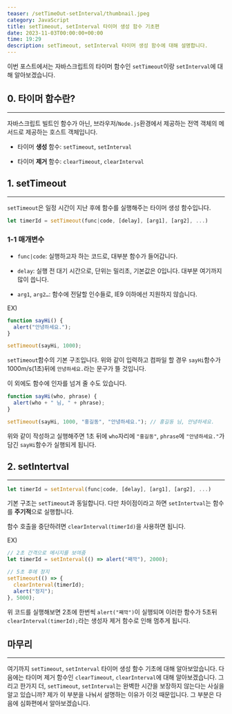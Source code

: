 ```yaml
---
teaser: /setTimeOut-setInterval/thumbnail.jpeg
category: JavaScript
title: setTimeout, setInterval 타이머 생성 함수 기초편
date: 2023-11-03T00:00:00+00:00
time: 19:29
description: setTimeout, setInterval 타이머 생성 함수에 대해 설명합니다.
---
```


이번 포스트에서는 자바스크립트의 타이머 함수인 `setTimeout`이랑 `setInterval`에 대해 알아보겠습니다.

## 0. 타이머 함수란?

---

자바스크립트 빌트인 함수가 아닌, 브라우저/`Node.js`환경에서 제공하는 전역 객체의 메서드로 제공하는 호스트 객체입니다.

- 타이머 **생성** 함수: `setTimeout`, `setInterval`

- 타이머 **제거** 함수: `clearTimeout`, `clearInterval`

## 1. setTimeout

---

`setTimeout`은 일정 시간이 지난 후에 함수를 실행해주는 타이머 생성 함수입니다.

```javascript
let timerId = setTimeout(func|code, [delay], [arg1], [arg2], ...)
```

### 1-1 매개변수

- `func|code`: 실행하고자 하는 코드로, 대부분 함수가 들어갑니다.

- `delay`: 실행 전 대기 시간으로, 단위는 밀리초, 기본값은 0입니다. 대부분 여기까지 많이 씁니다.

- `arg1`, `arg2…`: 함수에 전달할 인수들로, IE9 이하에선 지원하지 않습니다.

EX)

```javascript
function sayHi() {
  alert("안녕하세요.");
}

setTimeout(sayHi, 1000);
```

`setTimeout`함수의 기본 구조입니다. 위와 같이 입력하고 컴파일 할 경우 `sayHi`함수가 1000m/s(1초)뒤에 `안녕하세요.`라는 문구가 뜰 것입니다.

이 외에도 함수에 인자를 넘겨 줄 수도 있습니다.

```javascript
function sayHi(who, phrase) {
  alert(who + " 님, " + phrase);
}

setTimeout(sayHi, 1000, "홍길동", "안녕하세요."); // 홍길동 님, 안녕하세요.
```

위와 같이 작성하고 실행해주면 1초 뒤에 `who`자리에 `"홍길동"`, `phrase`에 `"안녕하세요."`가 담긴 `sayHi`함수가 실행되게 됩니다.

## 2. setIntertval

---

```javascript
let timerId = setInterval(func|code, [delay], [arg1], [arg2], ...)
```

기본 구조는 `setTimeout`과 동일합니다. 다만 차이점이라고 하면 `setIntertval`는 함수를 **주기적**으로 실행합니다.

함수 호출을 중단하려면 `clearInterval(timerId)`을 사용하면 됩니다.

EX)

```javascript
// 2초 간격으로 메시지를 보여줌
let timerId = setInterval(() => alert("째깍"), 2000);

// 5초 후에 정지
setTimeout(() => {
  clearInterval(timerId);
  alert("정지");
}, 5000);
```

위 코드를 실행해보면 2초에 한번씩 `alert("째깍")`이 실행되며 이러한 함수가 5초뒤 `clearInterval(timerId);`라는 생성자 제거 함수로 인해 멈추게 됩니다.

## 마무리

---

여기까지 `setTimeout`, `setInterval` 타이머 생성 함수 기초에 대해 알아보았습니다. 다음에는 타이머 제거 함수인 `clearTimeout`, `clearInterval`에 대해 알아보겠습니다. 그리고 한가지 더, `setTimeout`, `setInterval`는 완벽한 시간을 보장하지 않는다는 사실을 알고 있습니까? 제가 이 부분을 나눠서 설명하는 이유가 이것 때문입니다. 그 부분은 다음에 심화편에서 알아보겠습니다.
